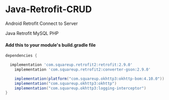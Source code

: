 # Java-Retrofit-CRUD

Android Retrofit Connect to Server


Java
Retrofit
MySQL
PHP


#### Add this to your module's build.gradle file
```gradle
dependencies {

  implementation 'com.squareup.retrofit2:retrofit:2.9.0'
    implementation 'com.squareup.retrofit2:converter-gson:2.9.0'

    implementation(platform("com.squareup.okhttp3:okhttp-bom:4.10.0"))
    implementation("com.squareup.okhttp3:okhttp")
    implementation("com.squareup.okhttp3:logging-interceptor")
}
```

